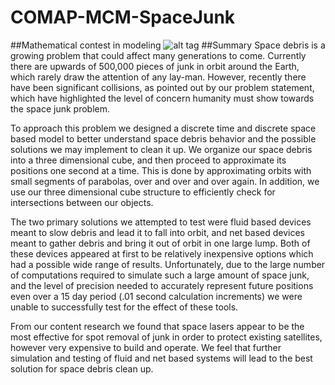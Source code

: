 # COMAP-MCM-SpaceJunk
##Mathematical contest in modeling
![alt tag](http://s10.postimg.org/hi5e9q1g9/spacejunk.jpg)
##Summary
Space debris is a growing problem that could affect many generations to come. Currently there are upwards of 500,000 pieces of junk in orbit around the Earth, which rarely draw the attention of any lay-man. However, recently there have been significant collisions, as pointed out by our problem statement, which have highlighted the level of concern humanity must show towards the space junk problem.

To approach this problem we designed a discrete time and discrete space based model to better understand space debris behavior and the possible solutions we may implement to clean it up. We organize our space debris into a three dimensional cube, and then proceed to approximate its positions one second at a time. This is done by approximating orbits with small segments of parabolas, over and over and over again. In addition, we use our three dimensional cube structure to efficiently check for intersections between our objects.

The two primary solutions we attempted to test were fluid based devices meant to slow debris and lead it to fall into orbit, and net based devices meant to gather debris and bring it out of orbit in one large lump. Both of these devices appeared at first to be relatively inexpensive options which had a possible wide range of results. Unfortunately, due to the large number of computations required to simulate such a large amount of space junk, and the level of precision needed to accurately represent future positions even over a 15 day period (.01 second calculation increments) we were unable to successfully test for the effect of these tools.

From our content research we found that space lasers appear to be the most effective for spot removal of junk in order to protect existing satellites, however very expensive to build and operate. We feel that further simulation and testing of fluid and net based systems will lead to the best solution for space debris clean up.
